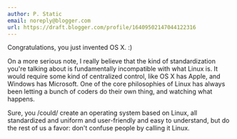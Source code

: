 ```yaml
---
author: P. Static
email: noreply@blogger.com
url: https://draft.blogger.com/profile/16409502147044122316
---
```


Congratulations, you just invented OS X. :)  
  
On a more serious note, I really believe that the kind of standardization you're talking about is fundamentally incompatible with what Linux is. It would require some kind of centralized control, like OS X has Apple, and Windows has Microsoft. One of the core philosophies of Linux has always been letting a bunch of coders do their own thing, and watching what happens.  
  
Sure, you /could/ create an operating system based on Linux, all standardized and uniform and user-friendly and easy to understand, but do the rest of us a favor: don't confuse people by calling it Linux.
